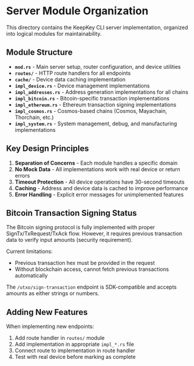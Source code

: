 # Server Module Organization

This directory contains the KeepKey CLI server implementation, organized into logical modules for maintainability.

## Module Structure

- **`mod.rs`** - Main server setup, router configuration, and device utilities
- **`routes/`** - HTTP route handlers for all endpoints
- **`cache/`** - Device data caching implementation
- **`impl_device.rs`** - Device management implementations
- **`impl_addresses.rs`** - Address generation implementations for all chains
- **`impl_bitcoin.rs`** - Bitcoin-specific transaction implementations  
- **`impl_ethereum.rs`** - Ethereum transaction signing implementations
- **`impl_cosmos.rs`** - Cosmos-based chains (Cosmos, Mayachain, Thorchain, etc.)
- **`impl_system.rs`** - System management, debug, and manufacturing implementations

## Key Design Principles

1. **Separation of Concerns** - Each module handles a specific domain
2. **No Mock Data** - All implementations work with real device or return errors
3. **Timeout Protection** - All device operations have 30-second timeouts
4. **Caching** - Address and device data is cached to improve performance
5. **Error Handling** - Explicit error messages for unimplemented features

## Bitcoin Transaction Signing Status

The Bitcoin signing protocol is fully implemented with proper SignTx/TxRequest/TxAck flow. However, it requires previous transaction data to verify input amounts (security requirement). 

Current limitations:
- Previous transaction hex must be provided in the request
- Without blockchain access, cannot fetch previous transactions automatically

The `/utxo/sign-transaction` endpoint is SDK-compatible and accepts amounts as either strings or numbers.

## Adding New Features

When implementing new endpoints:
1. Add route handler in `routes/` module
2. Add implementation in appropriate `impl_*.rs` file
3. Connect route to implementation in route handler
4. Test with real device before marking as complete 